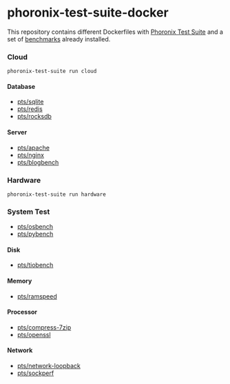 # phoronix-test-suite-docker

This repository contains different Dockerfiles with [Phoronix Test Suite](https://www.phoronix-test-suite.com/) and a set of [benchmarks](https://openbenchmarking.org/) already installed.

### Cloud
```
phoronix-test-suite run cloud
```

#### Database
- [pts/sqlite](https://openbenchmarking.org/test/pts/sqlite)
- [pts/redis](https://openbenchmarking.org/test/pts/redis)
- [pts/rocksdb](https://openbenchmarking.org/test/pts/cassandra)

#### Server
- [pts/apache](https://openbenchmarking.org/test/pts/apache)
- [pts/nginx](https://openbenchmarking.org/test/pts/nginx)
- [pts/blogbench](https://openbenchmarking.org/test/pts/blogbench)

### Hardware
```
phoronix-test-suite run hardware
```

### System Test
- [pts/osbench](https://openbenchmarking.org/test/pts/osbench)
- [pts/pybench](https://openbenchmarking.org/test/pts/pybench)

#### Disk
- [pts/tiobench](https://openbenchmarking.org/test/pts/tiobench)

#### Memory
- [pts/ramspeed](https://openbenchmarking.org/test/pts/ramspeed)

#### Processor
- [pts/compress-7zip](https://openbenchmarking.org/test/pts/compress-7zip)
- [pts/openssl](https://openbenchmarking.org/test/pts/openssl)

#### Network
- [pts/network-loopback](https://openbenchmarking.org/test/pts/network-loopback)
- [pts/sockperf](https://openbenchmarking.org/test/pts/sockperf)